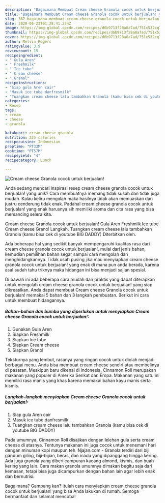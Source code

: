 ```yaml
---
description: "Bagaimana Membuat Cream cheese Granola cocok untuk berjualan! yang Lezat Sekali"
title: "Bagaimana Membuat Cream cheese Granola cocok untuk berjualan! yang Lezat Sekali"
slug: 367-bagaimana-membuat-cream-cheese-granola-cocok-untuk-berjualan-yang-lezat-sekali
date: 2020-06-23T01:28:41.234Z
image: https://img-global.cpcdn.com/recipes/d6b9713f28a8a7ad/751x532cq70/cream-cheese-granola-cocok-untuk-berjualan-foto-resep-utama.jpg
thumbnail: https://img-global.cpcdn.com/recipes/d6b9713f28a8a7ad/751x532cq70/cream-cheese-granola-cocok-untuk-berjualan-foto-resep-utama.jpg
cover: https://img-global.cpcdn.com/recipes/d6b9713f28a8a7ad/751x532cq70/cream-cheese-granola-cocok-untuk-berjualan-foto-resep-utama.jpg
author: Melvin Rogers
ratingvalue: 3.9
reviewcount: 15
recipeingredient:
- " Gula Aren"
- " Freshmilk"
- " Ice tube"
- " Cream cheese"
- " Granol"
recipeinstructions:
- "Siap gula Aren cair"
- "Masuk ice tube danfresmilk"
- "Tuangkan cream cheese lalu tambahkan Granola (kamu bisa cek di youtube BIG DADDY)"
categories:
- Resep
tags:
- cream
- cheese
- granola

katakunci: cream cheese granola 
nutrition: 225 calories
recipecuisine: Indonesian
preptime: "PT33M"
cooktime: "PT57M"
recipeyield: "4"
recipecategory: Lunch

---
```



![Cream cheese Granola cocok untuk berjualan!](https://img-global.cpcdn.com/recipes/d6b9713f28a8a7ad/751x532cq70/cream-cheese-granola-cocok-untuk-berjualan-foto-resep-utama.jpg)

Anda sedang mencari inspirasi resep cream cheese granola cocok untuk berjualan! yang unik? Cara membuatnya memang tidak susah dan tidak juga mudah. Kalau keliru mengolah maka hasilnya tidak akan memuaskan dan justru cenderung tidak enak. Padahal cream cheese granola cocok untuk berjualan! yang enak harusnya sih memiliki aroma dan cita rasa yang bisa memancing selera kita.

Cream cheese Granola cocok untuk berjualan! Gula Aren Freshmilk Ice tube Cream cheese Granol Langkah. Tuangkan cream cheese lalu tambahkan Granola (kamu bisa cek di youtube BIG DADDY) Diterbitkan oleh.

Ada beberapa hal yang sedikit banyak mempengaruhi kualitas rasa dari cream cheese granola cocok untuk berjualan!, mulai dari jenis bahan, kemudian pemilihan bahan segar sampai cara mengolah dan menghidangkannya. Tidak usah pusing jika mau menyiapkan cream cheese granola cocok untuk berjualan! yang enak di mana pun anda berada, karena asal sudah tahu triknya maka hidangan ini bisa menjadi sajian spesial.


Di bawah ini ada beberapa cara mudah dan praktis yang dapat diterapkan untuk mengolah cream cheese granola cocok untuk berjualan! yang siap dikreasikan. Anda dapat membuat Cream cheese Granola cocok untuk berjualan! memakai 5 bahan dan 3 langkah pembuatan. Berikut ini cara untuk membuat hidangannya.

<!--inarticleads1-->

##### Bahan-bahan dan bumbu yang diperlukan untuk menyiapkan Cream cheese Granola cocok untuk berjualan!:

1. Gunakan  Gula Aren
1. Siapkan  Freshmilk
1. Siapkan  Ice tube
1. Siapkan  Cream cheese
1. Siapkan  Granol


Teksturnya yang lembut, rasanya yang ringan cocok untuk diolah menjadi berbagai menu. Anda bisa membuat cream cheese sendiri atau membelinya di pasaran. Meskipun baru dikenal di Indonesia, Cinnamon Roll merupakan makanan yang populer di Amerika Serikat dan Eropa. Makanan yang satu ini memiliki rasa manis yang khas karena memakai bahan kayu manis serta kismis. 

<!--inarticleads2-->

##### Langkah-langkah menyiapkan Cream cheese Granola cocok untuk berjualan!:

1. Siap gula Aren cair
1. Masuk ice tube danfresmilk
1. Tuangkan cream cheese lalu tambahkan Granola (kamu bisa cek di youtube BIG DADDY)


Pada umumnya, Cinnamon Roll disajikan dengan lelehan gula serta cream cheese di atasnya. Tentunya makanan ini juga cocok untuk menemani hari dengan minuman kopi maupun teh. Njajan.com - Granola terdiri dari biji gandum giling, biji-bijian, beras, dan madu yang dipanggang hingga kering. Ada juga granola yang diberi campuran kacang almond, kismis, dan buah kering yang lain. Cara makan granola umumnya dimakan begitu saja dari kemasan, tetapi bisa juga dicampurkan dengan bahan lain agar lebih enak dan bernutrisi. 

Bagaimana? Gampang kan? Itulah cara menyiapkan cream cheese granola cocok untuk berjualan! yang bisa Anda lakukan di rumah. Semoga bermanfaat dan selamat mencoba!
